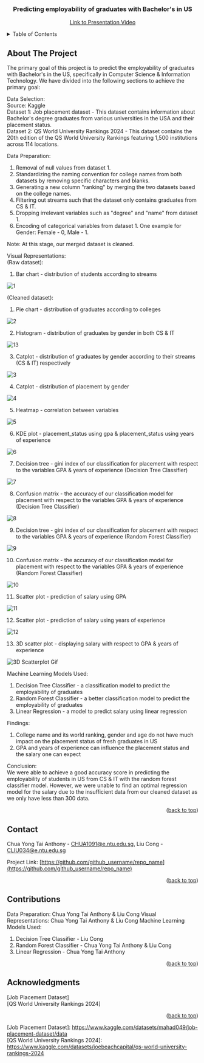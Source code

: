 <!-- Improved compatibility of back to top link: See: https://github.com/othneildrew/Best-README-Template/pull/73 -->
<a name="readme-top"></a>

<h3 align="center">Predicting employability of graduates with Bachelor's in US</h3>
<p align="center">
    <a href="https://www.youtube.com/watch?v=aNG5O4Qzyfw">Link to Presentation Video</a>
  </p>
<!-- TABLE OF CONTENTS -->
<details>
  <summary>Table of Contents</summary>
  <ol>
    <li>
      <a href="#about-the-project">About The Project</a>
    </li>
    <li><a href="#contact">Contact</a></li>
    <li><a href="#contributions">Contributions</a></li>
    <li><a href="#acknowledgments">Acknowledgments</a></li>
  </ol>
</details>



<!-- ABOUT THE PROJECT -->
## About The Project
The primary goal of this project is to predict the employability of graduates with Bachelor's in the US, specifically in Computer Science & Information Technology. We have divided into the following sections to achieve the primary goal:

Data Selection:
<br>
Source: Kaggle
<br>
Dataset 1: Job placement dataset - This dataset contains information about Bachelor's degree graduates from various universities in the USA and their placement status. 
<br>
Dataset 2: QS World University Rankings 2024 - This dataset contains the 20th edition of the QS World University Rankings featuring 1,500 institutions across 114 locations.

Data Preparation:
1) Removal of null values from dataset 1.
2) Standardizing the naming convention for college names from both datasets by removing specific characters and blanks.
3) Generating a new column "ranking" by merging the two datasets based on the college names.
4) Filtering out streams such that the dataset only contains graduates from CS & IT.
5) Dropping irrelevant variables such as "degree" and "name" from dataset 1.
6) Encoding of categorical variables from dataset 1. One example for Gender: Female - 0, Male - 1.

Note:
At this stage, our merged dataset is cleaned.

Visual Representations:
<br>
(Raw dataset):
1) Bar chart - distribution of students according to streams

![1](https://github.com/liuconggg/FCS4_Team-5-/assets/128717856/07f38486-8e0f-4c9b-9108-6e988805d5cd)


(Cleaned dataset):
1) Pie chart - distribution of graduates according to colleges

![2](https://github.com/liuconggg/FCS4_Team-5-/assets/128717856/6a87ff0d-b9f3-4415-a8fe-0f1b0d21fe26)

2) Histogram - distribution of graduates by gender in both CS & IT

![13](https://github.com/liuconggg/FCS4_Team-5-/assets/128717856/6321d7f5-8f71-4e8a-9233-31d63865b37b)

3) Catplot - distribution of graduates by gender according to their streams (CS & IT) respectively

![3](https://github.com/liuconggg/FCS4_Team-5-/assets/128717856/24422810-730f-47ed-b187-6342f834dd4c)

4) Catplot - distribution of placement by gender

![4](https://github.com/liuconggg/FCS4_Team-5-/assets/128717856/90c79852-d86a-4301-997c-d82dca097b04)

5) Heatmap - correlation between variables

![5](https://github.com/liuconggg/FCS4_Team-5-/assets/128717856/11d83e03-6ffa-4c8a-8c89-f5a97ce4f594)

6) KDE plot - placement_status using gpa & placement_status using years of experience

![6](https://github.com/liuconggg/FCS4_Team-5-/assets/128717856/3b20be9f-1b48-4da8-9264-115b44a2bc95)

7) Decision tree - gini index of our classification for placement with respect to the variables GPA & years of experience (Decision Tree Classifier)

![7](https://github.com/liuconggg/FCS4_Team-5-/assets/128717856/55147a37-105f-4444-88ac-6b3f2cd0a528)

8) Confusion matrix - the accuracy of our classification model for placement with respect to the variables GPA & years of experience (Decision Tree Classifier)

![8](https://github.com/liuconggg/FCS4_Team-5-/assets/128717856/6036cf3a-738e-4b0b-ae20-6bcc59faca0a)

9) Decision tree - gini index of our classification for placement with respect to the variables GPA & years of experience (Random Forest Classifier)

![9](https://github.com/liuconggg/FCS4_Team-5-/assets/128717856/16208b9e-367b-44fc-8d64-9a819e928569)

10) Confusion matrix - the accuracy of our classification model for placement with respect to the variables GPA & years of experience (Random Forest Classifier)

![10](https://github.com/liuconggg/FCS4_Team-5-/assets/128717856/7b896df6-3a34-4de4-aa7c-50c04eeb58c0)

11) Scatter plot - prediction of salary using GPA

![11](https://github.com/liuconggg/FCS4_Team-5-/assets/128717856/43cd3ec2-8c26-456a-929a-27393ba3cc1d)

12) Scatter plot - prediction of salary using years of experience

![12](https://github.com/liuconggg/FCS4_Team-5-/assets/128717856/cd4480bf-cbbe-4444-a9b8-a6530af87344)

13) 3D scatter plot - displaying salary with respect to GPA & years of experience

![3D Scatterplot Gif](https://github.com/liuconggg/FCS4_Team-5-/assets/128717856/8028451c-f3cc-4940-8cf6-bcfc79b06343)


Machine Learning Models Used:
1) Decision Tree Classifier - a classification model to predict the employability of graduates
2) Random Forest Classifier - a better classification model to predict the employability of graduates
3) Linear Regression - a model to predict salary using linear regression

Findings:
1. College name and its world ranking, gender and age do not have much impact on the placement status of fresh graduates in US
2. GPA and years of experience can influence the placement status and the salary one can expect 

Conclusion: <br>
We were able to achieve a good accuracy score in predicting the employability of students in US from CS & IT with the random forest classifier model. 
However, we were unable to find an optimal regression model for the salary due to the insufficient data from our cleaned dataset as we only have less than 300 data.

<p align="right">(<a href="#readme-top">back to top</a>)</p>


<!-- CONTACT -->
## Contact

Chua Yong Tai Anthony - CHUA1091@e.ntu.edu.sg, 
Liu Cong - CLIU034@e.ntu.edu.sg

Project Link: [https://github.com/github_username/repo_name](https://github.com/github_username/repo_name)

<p align="right">(<a href="#readme-top">back to top</a>)</p>

## Contributions
Data Preparation: Chua Yong Tai Anthony & Liu Cong
Visual Representations: Chua Yong Tai Anthony & Liu Cong
Machine Learning Models Used:
1) Decision Tree Classifier - Liu Cong
2) Random Forest Classifier - Chua Yong Tai Anthony & Liu Cong
3) Linear Regression - Chua Yong Tai Anthony

<p align="right">(<a href="#readme-top">back to top</a>)</p>

<!-- ACKNOWLEDGMENTS -->
## Acknowledgments

[Job Placement Dataset] <br>
[QS World University Rankings 2024]

<p align="right">(<a href="#readme-top">back to top</a>)</p>

<!-- MARKDOWN LINKS & IMAGES -->
[Job Placement Dataset]: https://www.kaggle.com/datasets/mahad049/job-placement-dataset/data <br>
[QS World University Rankings 2024]: https://www.kaggle.com/datasets/joebeachcapital/qs-world-university-rankings-2024
